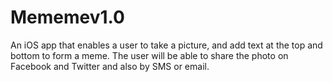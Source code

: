 # Mememev1.0

An iOS app that enables a user to take a picture, and add text at the top and bottom to form a meme. The user will be able to share the photo on Facebook and Twitter and also by SMS or email.
